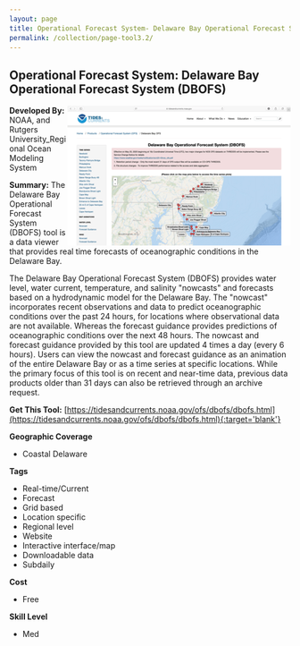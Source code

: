 ```yaml
---
layout: page
title: Operational Forecast System- Delaware Bay Operational Forecast System (DBOFS)
permalink: /collection/page-tool3.2/
---
```

## Operational Forecast System: Delaware Bay Operational Forecast System (DBOFS)

<img src="/images/scaled_250_400/TOOLID_3.2_ScreenCapture-1.png" style="max-height:250px;max-width:400;" align="right"/>

**Developed By:** NOAA, and Rutgers University_Regional Ocean Modeling System

**Summary:** The Delaware Bay Operational Forecast System (DBOFS) tool is a data viewer that provides real time forecasts of oceanographic conditions in the Delaware Bay. 

The Delaware Bay Operational Forecast System (DBOFS) provides water level, water current, temperature, and salinity "nowcasts" and forecasts based on a hydrodynamic model for the Delaware Bay. The "nowcast" incorporates recent observations and data to predict oceanographic conditions over the past 24 hours, for locations where observational data are not available. Whereas the forecast guidance provides predictions of oceanographic conditions over the next 48 hours. The nowcast and forecast guidance provided by this tool are updated 4 times a day (every 6 hours). Users can view the nowcast and forecast guidance as an animation of the entire Delaware Bay or as a time series at specific locations. While the primary focus of this tool is on recent and near-time data, previous data products older than 31 days can also be retrieved through an archive request.

**Get This Tool:** [https://tidesandcurrents.noaa.gov/ofs/dbofs/dbofs.html](https://tidesandcurrents.noaa.gov/ofs/dbofs/dbofs.html){:target='blank'}

**Geographic Coverage**

* Coastal Delaware

**Tags**

*  Real-time/Current
*  Forecast
*  Grid based
*  Location specific
*  Regional level
*  Website
*  Interactive interface/map
*  Downloadable data
*  Subdaily

**Cost**

* Free

**Skill Level**

* Med
